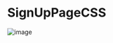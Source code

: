 # SignUpPageCSS

![image](https://github.com/DineshGarusinghege/SignUpPageCSS/assets/140329456/1915a95f-ef04-4ea5-beb4-9ae820551eb3)
